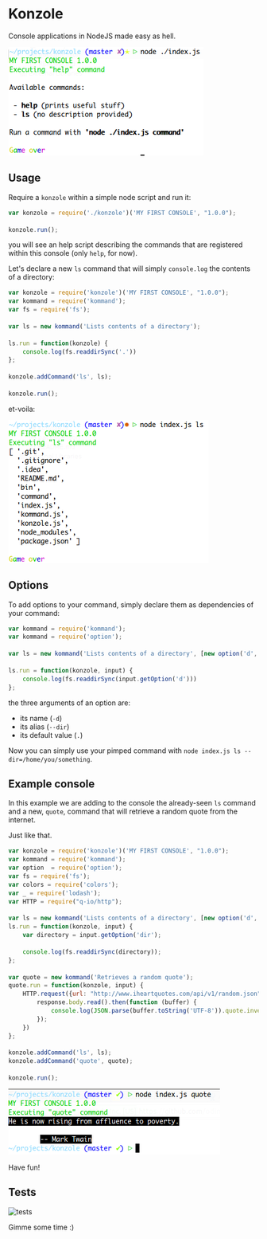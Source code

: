 # Konzole

Console applications in NodeJS made easy as hell.

![Konzole](https://raw.githubusercontent.com/odino/konzole/master/bin/console.png?token=328420__eyJzY29wZSI6IlJhd0Jsb2I6b2Rpbm8va29uem9sZS9tYXN0ZXIvYmluL2NvbnNvbGUucG5nIiwiZXhwaXJlcyI6MTQwMTY0NzQ1MX0%3D--e83af2a7b2deeed6b9c9bbf5eb9bdc3482d050e0)

## Usage

Require a `konzole` within a simple node script and run it:

``` javascript
var konzole = require('./konzole')('MY FIRST CONSOLE', "1.0.0");

konzole.run();
```

you will see an help script describing the commands that are registered
within this console (only `help`, for now).

Let's declare a new `ls` command that will simply `console.log` the
contents of a directory:

``` javascript
var konzole = require('konzole')('MY FIRST CONSOLE', "1.0.0");
var kommand = require('kommand');
var fs = require('fs');

var ls = new kommand('Lists contents of a directory');

ls.run = function(konzole) {
    console.log(fs.readdirSync('.'))
};

konzole.addCommand('ls', ls);

konzole.run();
```

et-voila:

![ls command](https://raw.githubusercontent.com/odino/konzole/master/bin/ls.png?token=328420__eyJzY29wZSI6IlJhd0Jsb2I6b2Rpbm8va29uem9sZS9tYXN0ZXIvYmluL2xzLnBuZyIsImV4cGlyZXMiOjE0MDE2ODgzNjZ9--1b7959250c37da96514d12e801f14a95b313c4ff)

## Options

To add options to your command, simply declare them as dependencies
of your command:

``` javascript
var kommand = require('kommand');
var kommand = require('option');

var ls = new kommand('Lists contents of a directory', [new option('d', 'dir', '.')]);

ls.run = function(konzole, input) {
    console.log(fs.readdirSync(input.getOption('d')))
};
```

the three arguments of an option are:

* its name (`-d`)
* its alias (`--dir`)
* its default value (`.`)

Now you can simply use your pimped command with `node index.js ls --dir=/home/you/something`.

## Example console

In this example we are adding to the console
the already-seen `ls` command and a new, `quote`,
command that will retrieve a random quote from the
internet.

Just like that.

``` javascript
var konzole = require('konzole')('MY FIRST CONSOLE', "1.0.0");
var kommand = require('kommand');
var option  = require('option');
var fs = require('fs');
var colors = require('colors');
var _ = require('lodash');
var HTTP = require("q-io/http");

var ls = new kommand('Lists contents of a directory', [new option('d', 'dir', '.')]);
ls.run = function(konzole, input) {
    var directory = input.getOption('dir');

    console.log(fs.readdirSync(directory));
};

var quote = new kommand('Retrieves a random quote');
quote.run = function(konzole, input) {
    HTTP.request({url: "http://www.iheartquotes.com/api/v1/random.json", method: 'GET'}).then(function(response){
        response.body.read().then(function (buffer) {
            console.log(JSON.parse(buffer.toString('UTF-8')).quote.inverse);
        });
    })
};

konzole.addCommand('ls', ls);
konzole.addCommand('quote', quote);

konzole.run();
```

![Konzole](https://raw.githubusercontent.com/odino/konzole/master/bin/quote.png?token=328420__eyJzY29wZSI6IlJhd0Jsb2I6b2Rpbm8va29uem9sZS9tYXN0ZXIvYmluL3F1b3RlLnBuZyIsImV4cGlyZXMiOjE0MDIwNzU0MTR9--c173a76cafbe5536a915aad1b63ad397b8e75140)

Have fun!

## Tests

![tests](https://camo.githubusercontent.com/f87943961a595be24c82e4505219bd945c110c72/687474703a2f2f67616c657269322e756c75646167736f7a6c756b2e636f6d2f3334322f62697463682d706c656173655f3435393239322e6a7067)

Gimme some time :)